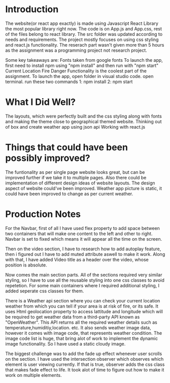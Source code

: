 # Introduction

The website(or react app exactly) is made using Javascript React Library the most popular library right now.
The code is on App.js and App.css, rest of the files belong to react library. The src folder was updated according to needs and requirements.
The project mostly focuses on using css styling and react.js functionality. The reserach part wasn't given more than 5 hours as the assignment was a programming project not research project.

Some key takeaways are:
Fonts taken from google fonts
To launch the app, first need to install npm using "npm install" and then run with "npm start"
Current Location Fire Danger Functionality is the coolest part of the assignment.
To launch the app, open folder in visual studio code. open terminal. run these two commands
1: npm install
2: npm start

# What I Did Well?

The layouts, which were perfectly built and the css styling along with fonts and making the theme close to geographical themed website.
Thinking out of box and create weather app using json api
Working with react.js

# Things that could have been possibly improved?

The funtionality as per single page website looks great, but can be improved further if we take it to multiple pages. Also there could be implementation of different design ideas of website layouts. The design aspect of website could've been improved.
Weather app picture is static, it could have been improved to change as per current weather.

# Production Notes

For the Navbar, first of all I have used flex property to add space between two containers that will make one content to the left and other to right. Navbar is set to fixed which means it will appear all the time on the screen.

Then on the video section, I have to research how to add autoplay feature, then i figured out I have to add muted attribute aswell to make it work. Along with that, I have added Video title as a header over the video, whose position is absolute.

Now comes the main section parts. All of the sections required very similar styling, so I have to use all the reusable styling into one css classes to avoid repetetion. For some main containers where I required additional styling, I added seperate css classes for them.

There is a Weather api section where you can check your current location weather from which you can tell if your area is at risk of fire, or its safe. It uses Html geolocation property to access lattitude and longitude which will be required to get weather data from a third-party API known as "OpenWeather". This API returns all the required weather details such as temperature,humiditiy,location. etc. It also sends weather image data, however it comes with image code, that represents weather condition. The image code list is huge, that bring alot of work to implement the dynamic image functionality. So I have used a static cloudy image.

The biggest challenge was to add the fade up effect whenever user scrolls on the section. I have used the intersection observer which observes which element is user viewing currently. If that is true, observer adds the css class that makes fade effect to life. It took alot of time to figure out how to make it work on multiple elements.
